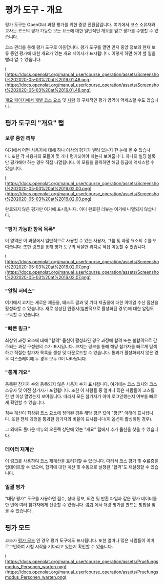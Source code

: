 # 평가 도구 - 개요

평가 도구는 OpenOlat 과정 평가를 위한 중앙 전환점입니다. 여기에서 코스 소유자와 교사는 코스의 평가 가능한 모든 요소에 대한 일반적인 개요를 얻고 평가를 수행할 수 있습니다.

코스 관리를 통해 평가 도구로 이동합니다. 평가 도구를 열면 먼저 중앙 정보와 현재 보류 중인 평가에 대한 개요가 있는 개요 페이지가 표시됩니다. 이렇게 하면 해야 할 일을 빨리 알 수 있습니다.

![https://docs.openolat.org/manual_user/course_operation/assets/Screenshot%202020-05-03%20at%2016.01.48.png](https://docs.openolat.org/manual_user/course_operation/assets/Screenshot%202020-05-03%20at%2016.01.48.png)

[개요 페이지에서 개별 코스 요소](https://docs.openolat.org/manual_user/course_operation/Assessment_of_course_modules/) 및 [사람](https://docs.openolat.org/manual_user/course_operation/Assessment_of_learners/) 의 구체적인 평가 영역에 액세스할 수도 있습니다 .

## 평가 도구의 "개요" 탭

### 보류 중인 리뷰

여기에서 어떤 사용자에 대해 하나 이상의 평가가 열려 있는지 한 눈에 볼 수 있습니다. 또한 각 사용자의 모듈이 몇 개나 평가되어야 하는지 보여줍니다. 하나의 빌딩 블록만 평가해야 하는 경우 직접 나열됩니다. 이 모듈을 클릭하면 해당 등급에 액세스할 수 있습니다.

![https://docs.openolat.org/manual_user/course_operation/assets/Screenshot%202020-05-03%20at%2016.02.00.png](https://docs.openolat.org/manual_user/course_operation/assets/Screenshot%202020-05-03%20at%2016.02.00.png)

완료되지 않은 평가만 여기에 표시됩니다. 이미 완료된 리뷰는 여기에 나열되지 않습니다.

### "평가 가능한 항목 목록"

이 영역은 이 과정에서 일반적으로 사용할 수 있는 사용자, 그룹 및 과정 요소의 수를 보여줍니다. 또한 링크를 통해 평가 도구의 적절한 위치로 직접 이동할 수 있습니다.

![https://docs.openolat.org/manual_user/course_operation/assets/Screenshot%202020-05-03%20at%2016.02.07.png](https://docs.openolat.org/manual_user/course_operation/assets/Screenshot%202020-05-03%20at%2016.02.07.png)

### "알림 서비스"

여기에서 코치는 새로운 제출물, 테스트 결과 및 기타 제출물에 대한 이메일 수신 옵션을 활성화할 수 있습니다. 새로 생성된 인증서(일반적으로 활성화된 경우)에 대한 알림도 구독할 수 있습니다.

### "빠른 링크"

최상위 과정 요소에 대해 "합격" 옵션이 활성화된 경우 과정에 합격 또는 불합격으로 간주되는 과정 구성원의 수가 표시됩니다. 코치는 링크를 통해 해당 참가자를 빠르게 탐색하고 적절한 참가자 목록을 생성 및 다운로드할 수 있습니다. 통과가 활성화되지 않은 경우 디스플레이에 두 경우 모두 0이 나타납니다.

### "통계 개요"

등록된 참가자 수와 등록되지 않은 사용자 수가 표시됩니다. 여기에는 코스 코치와 코스 소유자 및 이전 참가자가 포함됩니다. 또한 이 사람들 중 얼마나 많은 사람들이 코스를 한 번 이상 열었는지 보여줍니다. 따라서 모든 참가자가 이미 로그인했는지 여부를 빠르게 확인할 수 있습니다.

점수 계산이 최상위 코스 요소에 정의된 경우 해당 평균 값이 "평균" 아래에 표시됩니다. 또한 전체 과정을 통과한 참가자의 비율이 표시됩니다(이 옵션이 활성화된 경우).

그 외에도 풀다운 메뉴의 오른쪽 상단에 있는 "개요" 탭에서 추가 옵션을 찾을 수 있습니다.

### 데이터 재계산

이 링크를 사용하여 코스 재계산을 트리거할 수 있습니다. 따라서 코스 평가 및 수료증을 업데이트할 수 있으며, 합격에 대한 계산 및 수동으로 설정된 "합격"도 재설정할 수 있습니다.

### 일괄 평가

"대량 평가" 도구를 사용하면 점수, 상태 정보, 의견 및 반환 파일과 같은 평가 데이터를 한 번에 여러 참가자에게 전송할 수 있습니다. [여기](https://docs.openolat.org/manual_user/how-to/create_a_bulk_assessment_for_submission_tasks/) 에서 대량 평가를 만드는 방법을 찾을 수 있습니다 .

## 평가 모드

코스가 [평가 모드](https://confluence.openolat.org/display/OO152EN/Assessment+mode) 인 경우 평가 도구에도 표시됩니다. 또한 얼마나 많은 사람들이 이미 로그인하여 시험 시작을 기다리고 있는지 확인할 수 있습니다.

![https://docs.openolat.org/manual_user/course_operation/assets/Pruefungsmodus_Personen_warten.png](https://docs.openolat.org/manual_user/course_operation/assets/Pruefungsmodus_Personen_warten.png)
